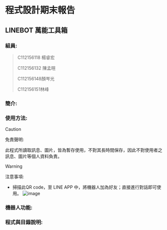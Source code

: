 程式設計期末報告
===
LINEBOT 萬能工具箱
---
### 組員:
>C112156118 楊睿宏
>
>C112156132 陳孟暄
>
>C112156148顏岑光
>
>C112156151林峰
>

### 簡介:

### 使用方法:
> [!CAUTION]  
> 免責聲明:
>
> 此程式所讀取訊息、圖片，皆為暫存使用，不對其長時間保存，因此不對使用者之訊息、圖片等個人資料負責。
>

> [!WARNING]  
> 注意事項:
>
> 
- 掃描此QR code，至 LINE APP 中，將機器人加為好友；直接進行對話即可使用。
![image](https://github.com/user-attachments/assets/0b7f1691-e3ee-487a-bec4-0e65a55ca1aa)

### 機器人功能:

### 程式與目錄說明:
